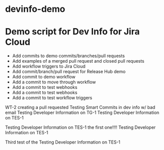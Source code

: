 # devinfo-demo
# Demo script for Dev Info for Jira Cloud
- Add commits to demo commits/branches/pull requests
- Add examples of a merged pull request and closed pull requests
- Add workflow triggers to Jira Cloud
- Add commit/branch/pull request for Release Hub demo
- Add commit to demo workflow
- Add a commit to move through workflow
- Add a commit to test webhooks
- Add a commit to test webhooks
- Add a commit to test workflow triggers

WT-2 creating a pull requested
Testing Smart Commits in dev info w/ bad email 
Testing Developer Information on TG-1
Testing Developer Information on TES-1

Testing Developer Information on TES-1 the first one!!!!
Testing Developer Information on TES-1

Third test of the Testing Developer Information on TES-1
